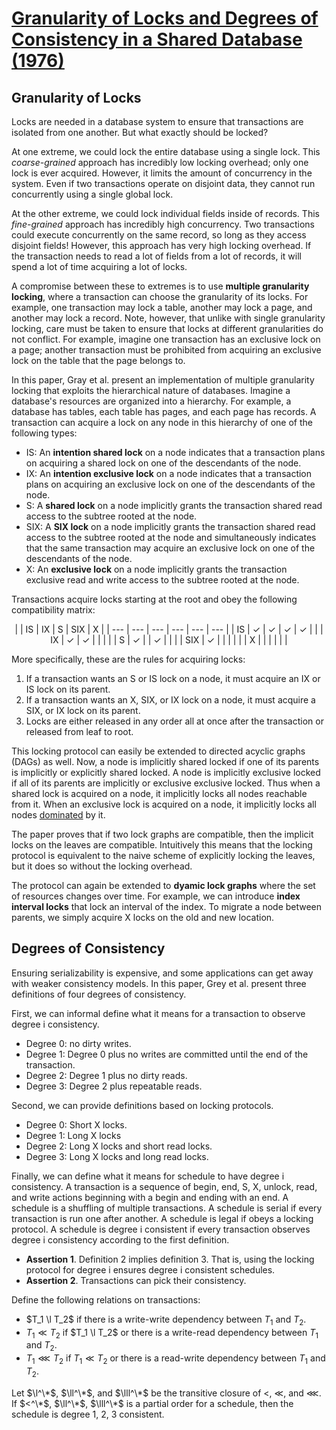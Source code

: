 # [Granularity of Locks and Degrees of Consistency in a Shared Database (1976)](https://scholar.google.com/scholar?cluster=15730220590995320737&hl=en&as_sdt=0,5)
## Granularity of Locks
Locks are needed in a database system to ensure that transactions are isolated
from one another. But what exactly should be locked?

At one extreme, we could lock the entire database using a single lock. This
*coarse-grained* approach has incredibly low locking overhead; only one lock is
ever acquired. However, it limits the amount of concurrency in the system. Even
if two transactions operate on disjoint data, they cannot run concurrently
using a single global lock.

At the other extreme, we could lock individual fields inside of records. This
*fine-grained* approach has incredibly high concurrency. Two transactions could
execute concurrently on the same record, so long as they access disjoint
fields!  However, this approach has very high locking overhead. If the
transaction needs to read a lot of fields from a lot of records, it will spend
a lot of time acquiring a lot of locks.

A compromise between these to extremes is to use **multiple granularity
locking**, where a transaction can choose the granularity of its locks. For
example, one transaction may lock a table, another may lock a page, and another
may lock a record. Note, however, that unlike with single granularity locking,
care must be taken to ensure that locks at different granularities do not
conflict. For example, imagine one transaction has an exclusive lock on a page;
another transaction must be prohibited from acquiring an exclusive lock on the
table that the page belongs to.

In this paper, Gray et al. present an implementation of multiple granularity
locking that exploits the hierarchical nature of databases. Imagine a
database's resources are organized into a hierarchy. For example, a database
has tables, each table has pages, and each page has records. A transaction can
acquire a lock on any node in this hierarchy of one of the following types:

- IS: An **intention shared lock** on a node indicates that a transaction plans
  on acquiring a shared lock on one of the descendants of the node.
- IX: An **intention exclusive lock** on a node indicates that a transaction
  plans on acquiring an exclusive lock on one of the descendants of the node.
- S: A **shared lock** on a node implicitly grants the transaction shared read
  access to the subtree rooted at the node.
- SIX: A **SIX lock** on a node implicitly grants the transaction shared read
  access to the subtree rooted at the node and simultaneously indicates that
  the same transaction may acquire an exclusive lock on one of the descendants
  of the node.
- X: An **exclusive lock** on a node implicitly grants the transaction
  exclusive read and write access to the subtree rooted at the node.

Transactions acquire locks starting at the root and obey the following
compatibility matrix:

<center>
|     | IS  | IX  | S   | SIX | X   |
| --- | --- | --- | --- | --- | --- |
| IS  | ✓   | ✓   | ✓   | ✓   |     |
| IX  | ✓   | ✓   |     |     |     |
| S   | ✓   |     | ✓   |     |     |
| SIX | ✓   |     |     |     |     |
| X   |     |     |     |     |     |
</center>

More specifically, these are the rules for acquiring locks:

1. If a transaction wants an S or IS lock on a node, it must acquire an IX or
   IS lock on its parent.
2. If a transaction wants an X, SIX, or IX lock on a node, it must acquire a
   SIX, or IX lock on its parent.
3. Locks are either released in any order all at once after the transaction or
   released from leaf to root.

This locking protocol can easily be extended to directed acyclic graphs (DAGs)
as well. Now, a node is implicitly shared locked if one of its parents is
implicitly or explicitly shared locked. A node is implicitly exclusive locked
if all of its parents are implicitly or exclusive exclusive locked. Thus when a
shared lock is acquired on a node, it implicitly locks all nodes reachable from
it. When an exclusive lock is acquired on a node, it implicitly locks all nodes
[dominated](https://en.wikipedia.org/wiki/Dominator_(graph_theory)) by it.

The paper proves that if two lock graphs are compatible, then the implicit
locks on the leaves are compatible. Intuitively this means that the locking
protocol is equivalent to the naive scheme of explicitly locking the leaves,
but it does so without the locking overhead.

The protocol can again be extended to **dyamic lock graphs** where the set of
resources changes over time. For example, we can introduce **index interval
locks** that lock an interval of the index. To migrate a node between parents,
we simply acquire X locks on the old and new location.

## Degrees of Consistency
Ensuring serializability is expensive, and some applications can get away with
weaker consistency models. In this paper, Grey et al. present three definitions
of four degrees of consistency.

First, we can informal define what it means for a transaction to observe degree
i consistency.

- Degree 0: no dirty writes.
- Degree 1: Degree 0 plus no writes are committed until the end of the
  transaction.
- Degree 2: Degree 1 plus no dirty reads.
- Degree 3: Degree 2 plus repeatable reads.

Second, we can provide definitions based on locking protocols.

- Degree 0: Short X locks.
- Degree 1: Long X locks
- Degree 2: Long X locks and short read locks.
- Degree 3: Long X locks and long read locks.

Finally, we can define what it means for schedule to have degree i consistency.
A transaction is a sequence of begin, end, S, X, unlock, read, and write
actions beginning with a begin and ending with an end. A schedule is a
shuffling of multiple transactions. A schedule is serial if every transaction
is run one after another. A schedule is legal if obeys a locking protocol. A
schedule is degree i consistent if every transaction observes degree i
consistency according to the first definition.

- **Assertion 1**. Definition 2 implies definition 3. That is, using the locking
  protocol for degree i ensures degree i consistent schedules.
- **Assertion 2**. Transactions can pick their consistency.

Define the following relations on transactions:
$\newcommand{\l}{<}$
$\newcommand{\ll}{<\\!\\!<}$
$\newcommand{\lll}{<\\!\\!<\\!\\!<}$

- $T_1 \l T_2$ if there is a write-write dependency between $T_1$ and $T_2$.
- $T_1 \ll T_2$ if $T_1 \l T_2$ or there is a write-read dependency between
  $T_1$ and $T_2$.
- $T_1 \lll T_2$ if $T_1 \ll T_2$ or there is a read-write dependency between
  $T_1$ and $T_2$.

Let $\l^\*$, $\ll^\*$, and $\lll^\*$ be the transitive closure of $<$, $\ll$,
and $\lll$.  If $<^\*$, $\ll^\*$, $\lll^\*$ is a partial order for a schedule,
then the schedule is degree 1, 2, 3 consistent.

<script type="text/javascript" async
  src="https://cdn.mathjax.org/mathjax/latest/MathJax.js?config=TeX-MML-AM_CHTML">
</script>
